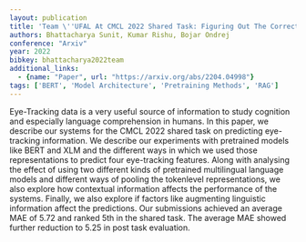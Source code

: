 ```yaml
---
layout: publication
title: 'Team \''UFAL At CMCL 2022 Shared Task: Figuring Out The Correct Recipe For Predicting Eye-tracking Features Using Pretrained Language Models'
authors: Bhattacharya Sunit, Kumar Rishu, Bojar Ondrej
conference: "Arxiv"
year: 2022
bibkey: bhattacharya2022team
additional_links:
  - {name: "Paper", url: "https://arxiv.org/abs/2204.04998"}
tags: ['BERT', 'Model Architecture', 'Pretraining Methods', 'RAG']
---
```

Eye-Tracking data is a very useful source of information to study cognition and especially language comprehension in humans. In this paper, we describe our systems for the CMCL 2022 shared task on predicting eye-tracking information. We describe our experiments with pretrained models like BERT and XLM and the different ways in which we used those representations to predict four eye-tracking features. Along with analysing the effect of using two different kinds of pretrained multilingual language models and different ways of pooling the tokenlevel representations, we also explore how contextual information affects the performance of the systems. Finally, we also explore if factors like augmenting linguistic information affect the predictions. Our submissions achieved an average MAE of 5.72 and ranked 5th in the shared task. The average MAE showed further reduction to 5.25 in post task evaluation.
